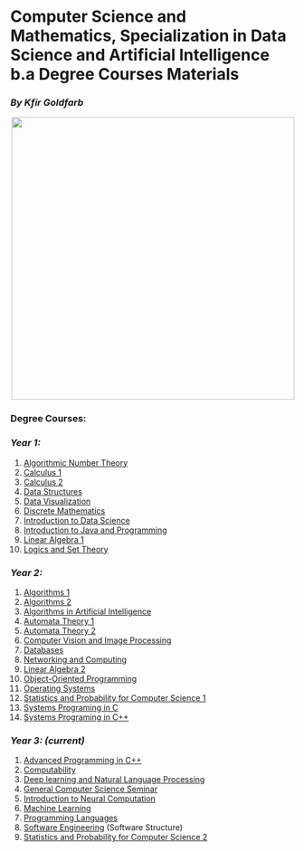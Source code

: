 # Computer Science and Mathematics, Specialization in Data Science and Artificial Intelligence b.a Degree Courses Materials
### <i>By Kfir Goldfarb</i>
<div align="center" style="text-align:center">
	<a href="https://www.ariel.ac.il/wp/">
		<img src="https://github.com/kggold4/computer-science-b.a-materials/blob/main/images/Ariel_U_logo2.jpg" height="auto" width="500px">
	</a>
</div>

### Degree Courses:
### <i>Year 1:</i>

1. [Algorithmic Number Theory](year%201/Algorithmic%20Number%20theory)
1. [Calculus 1](year%201/Calculus%201)
1. [Calculus 2](year%201/Calculus%202)
1. [Data Structures](year%201/Data%20Structures)
1. [Data Visualization](year%201/Data%20Visualization)
1. [Discrete Mathematics](year%201/Discrete%20Mathematics)
1. [Introduction to Data Science](year%201/Introduction%20to%20Data%20Science)
1. [Introduction to Java and Programming](year%201/Introduction%20to%20Java%20and%20Programming)
1. [Linear Algebra 1](year%201/Linear%20Algebra%201)
1. [Logics and Set Theory](year%201/Logics%20and%20Set%20Theory)

### <i>Year 2:</i>

1. [Algorithms 1](year%202/Algorithms%201)
1. [Algorithms 2](year%202/Algorithms%202)
1. [Algorithms in Artificial Intelligence](year%202/Algorithms%20in%20Artificial%20Intelligence)   
1. [Automata Theory 1](year%202/Automata%20Theory%201)
1. [Automata Theory 2](year%202/Automata%20Theory%202)
1. [Computer Vision and Image Processing](year%202/Computer%20Vision%20and%20Image%20Processing)
1. [Databases](year%202/Databases)
1. [Networking and Computing](year%202/Networking%20and%20Computing)
1. [Linear Algebra 2](year%202/Linear%20algebra%202)
1. [Object-Oriented Programming](year%202/Object-Oriented%20Programming)
1. [Operating Systems](year%202/Operating%20Systems)
1. [Statistics and Probability for Computer Science 1](year%202/Statistics%20and%20Probability%201)
1. [Systems Programing in C](year%202/Systems%20Programing%201)
1. [Systems Programing in C++](year%202/Systems%20Programing%202)

### <i>Year 3: (current)</i>

1. [Advanced Programming in C++](year%203/Advanced%20Programming)
1. [Computability](year%203/Computability)
1. [Deep learning and Natural Language Processing](year%203/Deep%20learning%20and%20Natural%20Language%20Processing)
1. [General Computer Science Seminar](year%203/General%20Computer%20Science%20Seminar)
1. [Introduction to Neural Computation](year%203/Introduction%20to%20Neural%20Computation)
1. [Machine Learning](year%203/Machine%20Learning)
1. [Programming Languages](year%203/Programming%20Languages)
1. [Software Engineering](year%203/Software%20Engineering) (Software Structure)
1. [Statistics and Probability for Computer Science 2](year%203/Statistics%20and%20Probability%202)
